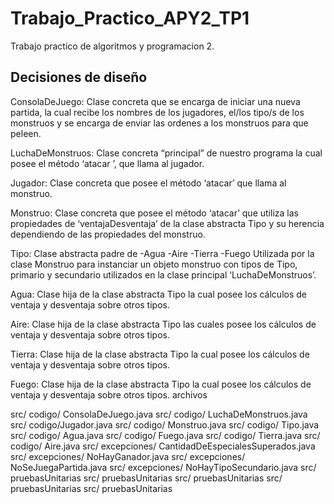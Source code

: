 # Trabajo_Practico_APY2_TP1
Trabajo practico de algoritmos y programacion 2. 

## Decisiones de diseño

ConsolaDeJuego: Clase concreta que se encarga de iniciar una nueva partida, la cual recibe los nombres de los jugadores, el/los tipo/s de los monstruos y se encarga de enviar las ordenes a los monstruos para que peleen.

LuchaDeMonstruos: Clase concreta “principal” de nuestro programa la cual posee el método ‘atacar ’, que llama al jugador.


Jugador: Clase concreta que posee el método ‘atacar’ que llama al monstruo.

Monstruo: Clase concreta que posee el método ‘atacar’ que utiliza las propiedades de ‘ventajaDesventaja’ de la clase abstracta Tipo y su herencia dependiendo de las propiedades del monstruo. 

Tipo: Clase abstracta padre de
-Agua
-Aire
-Tierra
-Fuego
Utilizada por la clase Monstruo para instanciar un objeto monstruo con tipos de Tipo, primario y secundario utilizados en la clase principal ‘LuchaDeMonstruos’.

Agua: Clase hija de la clase abstracta Tipo la cual posee los cálculos de ventaja y desventaja sobre otros tipos.

Aire: Clase hija de la clase abstracta Tipo las cuales posee los cálculos de ventaja y desventaja sobre otros tipos.

Tierra: Clase hija de la clase abstracta Tipo la cual posee los cálculos de ventaja y desventaja sobre otros tipos.

Fuego: Clase hija de la clase abstracta Tipo la cual posee los cálculos de ventaja y desventaja sobre otros tipos. archivos

src/ codigo/ ConsolaDeJuego.java
src/ codigo/ LuchaDeMonstruos.java
src/ codigo/Jugador.java
src/ codigo/ Monstruo.java
src/ codigo/ Tipo.java
src/ codigo/ Agua.java
src/ codigo/ Fuego.java
src/ codigo/ Tierra.java
src/ codigo/ Aire.java
src/ excepciones/    CantidadDeEspecialesSuperados.java
src/ excepciones/ NoHayGanador.java
src/ excepciones/ NoSeJuegaPartida.java
src/ excepciones/ NoHayTipoSecundario.java
src/ pruebasUnitarias 
src/ pruebasUnitarias
src/ pruebasUnitarias
src/ pruebasUnitarias
src/ pruebasUnitarias
